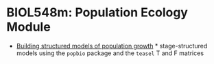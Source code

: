 # BIOL548m: Population Ecology Module

* [Building structured models of population growth](/popbio.md)
      * stage-structured models using the `popbio` package and the `teasel` T and F matrices
